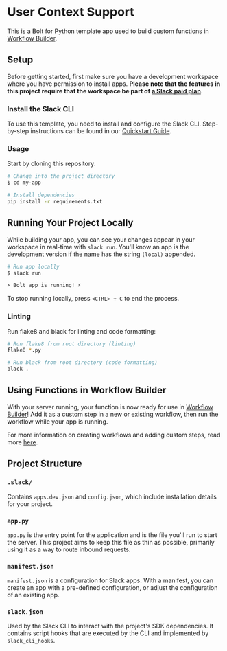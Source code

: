 # User Context Support

This is a Bolt for Python template app used to build custom functions in [Workflow Builder](https://api.slack.com/start#workflow-builder).

## Setup

Before getting started, first make sure you have a development workspace where
you have permission to install apps. **Please note that the features in this
project require that the workspace be part of
[a Slack paid plan](https://slack.com/pricing).**

### Install the Slack CLI

To use this template, you need to install and configure the Slack CLI.
Step-by-step instructions can be found in our
[Quickstart Guide](https://api.slack.com/automation/quickstart).

### Usage

Start by cloning this repository:

```zsh
# Change into the project directory
$ cd my-app

# Install dependencies
pip install -r requirements.txt
```

## Running Your Project Locally

While building your app, you can see your changes appear in your workspace in
real-time with `slack run`. You'll know an app is the development version if the
name has the string `(local)` appended.

```zsh
# Run app locally
$ slack run

⚡️ Bolt app is running! ⚡️
```

To stop running locally, press `<CTRL> + C` to end the process.

### Linting
Run flake8 and black for linting and code formatting:

```zsh
# Run flake8 from root directory (linting)
flake8 *.py

# Run black from root directory (code formatting)
black .
```

## Using Functions in Workflow Builder
With your server running, your function is now ready for use in [Workflow Builder](https://api.slack.com/start#workflow-builder)! Add it as a custom step in a new or existing workflow, then run the workflow while your app is running.

For more information on creating workflows and adding custom steps, read more [here](https://slack.com/help/articles/17542172840595-Create-a-new-workflow-in-Slack).

## Project Structure

### `.slack/`

Contains `apps.dev.json` and `config.json`, which include installation details for your project.

### `app.py`

`app.py` is the entry point for the application and is the file you'll run to start the server. This project aims to keep this file as thin as possible, primarily using it as a way to route inbound requests.

### `manifest.json`

`manifest.json` is a configuration for Slack apps. With a manifest, you can create an app with a pre-defined configuration, or adjust the configuration of an existing app.

### `slack.json`

Used by the Slack CLI to interact with the project's SDK dependencies. It contains
script hooks that are executed by the CLI and implemented by `slack_cli_hooks`.
